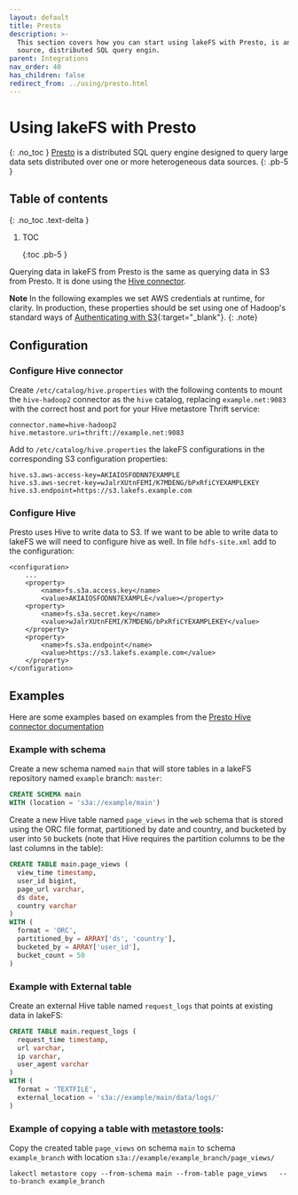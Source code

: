 ```yaml
---
layout: default
title: Presto
description: >-
  This section covers how you can start using lakeFS with Presto, is an open
  source, distributed SQL query engin.
parent: Integrations
nav_order: 40
has_children: false
redirect_from: ../using/presto.html
---
```


# Using lakeFS with Presto

{: .no\_toc } [Presto](https://prestodb.io/) is a distributed SQL query engine designed to query large data sets distributed over one or more heterogeneous data sources. {: .pb-5 }

## Table of contents

{: .no\_toc .text-delta }

1. TOC

   {:toc .pb-5 }

Querying data in lakeFS from Presto is the same as querying data in S3 from Presto. It is done using the [Hive connector](https://prestodb.io/docs/current/connector/hive.html).

**Note** In the following examples we set AWS credentials at runtime, for clarity. In production, these properties should be set using one of Hadoop's standard ways of [Authenticating with S3](https://hadoop.apache.org/docs/current/hadoop-aws/tools/hadoop-aws/index.html#Authenticating_with_S3){:target="\_blank"}. {: .note}

## Configuration

### Configure Hive connector

Create `/etc/catalog/hive.properties` with the following contents to mount the `hive-hadoop2` connector as the `hive` catalog, replacing `example.net:9083` with the correct host and port for your Hive metastore Thrift service:

```text
connector.name=hive-hadoop2
hive.metastore.uri=thrift://example.net:9083
```

Add to `/etc/catalog/hive.properties` the lakeFS configurations in the corresponding S3 configuration properties:

```text
hive.s3.aws-access-key=AKIAIOSFODNN7EXAMPLE
hive.s3.aws-secret-key=wJalrXUtnFEMI/K7MDENG/bPxRfiCYEXAMPLEKEY
hive.s3.endpoint=https://s3.lakefs.example.com
```

### Configure Hive

Presto uses Hive to write data to S3. If we want to be able to write data to lakeFS we will need to configure hive as well. In file `hdfs-site.xml` add to the configuration:

```markup
<configuration>
    ...
    <property>
        <name>fs.s3a.access.key</name>
        <value>AKIAIOSFODNN7EXAMPLE</value></property>
    <property>
        <name>fs.s3a.secret.key</name>
        <value>wJalrXUtnFEMI/K7MDENG/bPxRfiCYEXAMPLEKEY</value>
    </property>
    <property>
        <name>fs.s3a.endpoint</name>
        <value>https://s3.lakefs.example.com</value>
    </property>
</configuration>
```

## Examples

Here are some examples based on examples from the [Presto Hive connector documentation](https://prestodb.io/docs/current/connector/hive.html#examples)

### Example with schema

Create a new schema named `main` that will store tables in a lakeFS repository named `example` branch: `master`:

```sql
CREATE SCHEMA main
WITH (location = 's3a://example/main')
```

Create a new Hive table named `page_views` in the `web` schema that is stored using the ORC file format, partitioned by date and country, and bucketed by user into `50` buckets \(note that Hive requires the partition columns to be the last columns in the table\):

```sql
CREATE TABLE main.page_views (
  view_time timestamp,
  user_id bigint,
  page_url varchar,
  ds date,
  country varchar
)
WITH (
  format = 'ORC',
  partitioned_by = ARRAY['ds', 'country'],
  bucketed_by = ARRAY['user_id'],
  bucket_count = 50
)
```

### Example with External table

Create an external Hive table named `request_logs` that points at existing data in lakeFS:

```sql
CREATE TABLE main.request_logs (
  request_time timestamp,
  url varchar,
  ip varchar,
  user_agent varchar
)
WITH (
  format = 'TEXTFILE',
  external_location = 's3a://example/main/data/logs/'
)
```

### Example of copying a table with [metastore tools](glue_hive_metastore.md):

Copy the created table `page_views` on schema `main` to schema `example_branch` with location `s3a://example/example_branch/page_views/`

```text
lakectl metastore copy --from-schema main --from-table page_views   --to-branch example_branch
```

